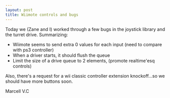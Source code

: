 ```yaml
---
layout: post
title: Wiimote controls and bugs
---
```


Today we (Zane and I) worked through a few bugs in the joystick library and the turret drive.
Summarizing:
- Wiimote seems to send extra 0 values for each input (need to compare with ps3 controller)
- When a driver starts, it should flush the queue
- Limit the size of a drive queue to 2 elements, (promote realtime'esq controls)

Also, there's a request for a wii classic controller extension knockoff...so we should have more buttons soon.

Marcell V.C
